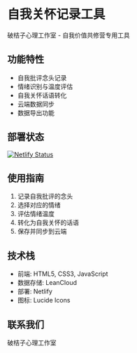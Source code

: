# 自我关怀记录工具

破桔子心理工作室 - 自我价值共修营专用工具

## 功能特性
- 自我批评念头记录
- 情绪识别与温度评估
- 自我关怀话语转化
- 云端数据同步
- 数据导出功能

## 部署状态
[![Netlify Status](https://api.netlify.com/api/v1/badges/ca8cfb71-a0f8-401a-920f-8214b5125097/deploy-status)](https://app.netlify.com/sites/self-compassion-tracker/deploys)

## 使用指南
1. 记录自我批评的念头
2. 选择对应的情绪
3. 评估情绪温度
4. 转化为自我关怀的话语
5. 保存并同步到云端

## 技术栈
- 前端: HTML5, CSS3, JavaScript
- 数据存储: LeanCloud
- 部署: Netlify
- 图标: Lucide Icons

## 联系我们
破桔子心理工作室
